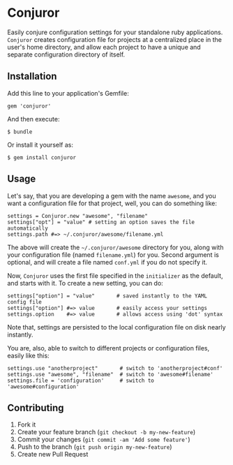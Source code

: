 # Conjuror

Easily conjure configuration settings for your standalone ruby applications.
`Conjuror` creates configuration file for projects at a centralized place in the
user's home directory, and allow each project to have a unique and separate
configuration directory of itself.

## Installation

Add this line to your application's Gemfile:

    gem 'conjuror'

And then execute:

    $ bundle

Or install it yourself as:

    $ gem install conjuror

## Usage

Let's say, that you are developing a gem with the name `awesome`, and you want
a configuration file for that project, well, you can do something like:

	settings = Conjuror.new "awesome", "filename"
	settings["opt"] = "value" # setting an option saves the file automatically
	settings.path #=> ~/.conjuror/awesome/filename.yml
	
The above will create the `~/.conjuror/awesome` directory for you, along with
your configuration file (named `filename.yml`) for you. Second argument is
optional, and will create a file named `conf.yml` if you do not specify it.

Now, `Conjuror` uses the first file specified in the `initializer` as the
default, and starts with it. To create a new setting, you can do:

	settings["option"] = "value"       # saved instantly to the YAML config file
	settings["option"] #=> value       # easily access your settings
	settings.option	   #=> value       # allows access using 'dot' syntax

Note that, settings are persisted to the local configuration file on disk nearly
instantly.

You are, also, able to switch to different projects or configuration files,
easily like this:

	settings.use "anotherproject"       # switch to 'anotherproject#conf'
	settings.use "awesome", "filename"  # switch to 'awesome#filename'
	settings.file = 'configuration'     # switch to 'awesome#configuration'

## Contributing

1. Fork it
2. Create your feature branch (`git checkout -b my-new-feature`)
3. Commit your changes (`git commit -am 'Add some feature'`)
4. Push to the branch (`git push origin my-new-feature`)
5. Create new Pull Request
